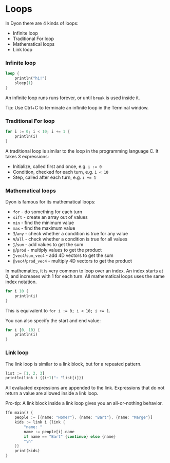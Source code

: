 # Loops

In Dyon there are 4 kinds of loops:

- Infinite loop
- Traditional For loop
- Mathematical loops
- Link loop

### Infinite loop

```rust
loop {
    println("hi!")
    sleep(1)
}
```

An infinite loop runs runs forever, or until `break` is used inside it.

Tip: Use Ctrl+C to terminate an infinite loop in the Terminal window.

### Traditional For loop

```rust
for i := 0; i < 10; i += 1 {
    println(i)
}
```

A traditional loop is similar to the loop in the programming language C.
It takes 3 expressions:

- Initialize, called first and once, e.g. `i := 0`
- Condition, checked for each turn, e.g. `i < 10`
- Step, called after each turn, e.g. `i += 1`

### Mathematical loops

Dyon is famous for its mathematical loops:

- `for` - do something for each turn
- `sift` - create an array out of values
- `min` - find the minimum value
- `max` - find the maximum value
- `∃`/`any` - check whether a condition is true for any value
- `∀`/`all` - check whether a condition is true for all values
- `∑`/`sum` - add values to get the sum
- `∏`/`prod` - multiply values to get the product
- `∑vec4`/`sum_vec4` - add 4D vectors to get the sum
- `∏vec4`/`prod_vec4` - multiply 4D vectors to get the product

In mathematics, it is very common to loop over an index.
An index starts at 0, and increases with 1 for each turn.
All mathematical loops uses the same index notation.

```rust
for i 10 {
    println(i)
}
```

This is equivalent to `for i := 0; i < 10; i += 1`.

You can also specify the start and end value:

```rust
for i [0, 10) {
    println(i)
}
```

### Link loop

The link loop is similar to a link block, but for a repeated pattern.

```rust
list := [1, 2, 3]
println(link i {(i+1)": "list[i]})
```

All evaluated expressions are appended to the link.
Expressions that do not return a value are allowed inside a link loop.

Pro-tip: A link block inside a link loop gives you an all-or-nothing behavior.

```rust
ffn main() {
    people := [{name: "Homer"}, {name: "Bart"}, {name: "Marge"}]
    kids := link i {link {
        "name: "
        name := people[i].name
        if name == "Bart" {continue} else {name}
        "\n"
    }}
    print(kids)
}
```
